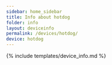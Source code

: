 ```yaml
---
sidebar: home_sidebar
title: Info about hotdog
folder: info
layout: deviceinfo
permalink: /devices/hotdog/
device: hotdog
---
```

{% include templates/device_info.md %}
